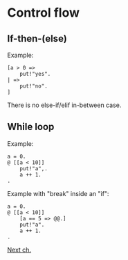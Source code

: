 # Control flow

## If-then-(else)

Example:

```
[a > 0 =>
    put!"yes".
| =>
    put!"no".
]
```

There is no else-if/elif in-between case.

## While loop

Example:

```
a = 0.
@ [[a < 10]]
    put!"a",.
    a ++ 1.
.
```

Example with "break" inside an "if":

```
a = 0.
@ [[a < 10]]
    [a == 5 => @@.]
    put!"a".
    a ++ 1.
.
```

[Next ch.](funcs_n_procs.md)
